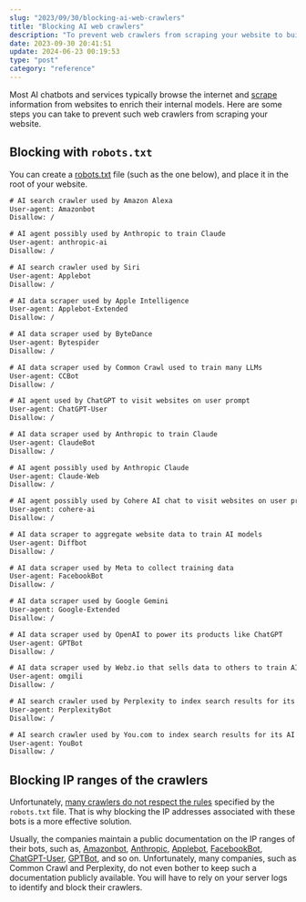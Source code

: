 ```yaml
---
slug: "2023/09/30/blocking-ai-web-crawlers"
title: "Blocking AI web crawlers"
description: "To prevent web crawlers from scraping your website to build AI models, you can take certain measures. You can disallow them through robots.txt and block their IP ranges."
date: 2023-09-30 20:41:51
update: 2024-06-23 00:19:53
type: "post"
category: "reference"
---
```


Most AI chatbots and services typically browse the internet and [scrape](https://en.wikipedia.org/wiki/Web_scraping) information from websites to enrich their internal models. Here are some steps you can take to prevent such web crawlers from scraping your website.

## Blocking with `robots.txt`

You can create a [robots.txt](https://en.wikipedia.org/wiki/Robots.txt) file (such as the one below), and place it in the root of your website.

```robots.txt
# AI search crawler used by Amazon Alexa
User-agent: Amazonbot
Disallow: /

# AI agent possibly used by Anthropic to train Claude
User-agent: anthropic-ai
Disallow: /

# AI search crawler used by Siri
User-agent: Applebot
Disallow: /

# AI data scraper used by Apple Intelligence
User-agent: Applebot-Extended
Disallow: /

# AI data scraper used by ByteDance
User-agent: Bytespider
Disallow: /

# AI data scraper used by Common Crawl used to train many LLMs
User-agent: CCBot
Disallow: /

# AI agent used by ChatGPT to visit websites on user prompt
User-agent: ChatGPT-User
Disallow: /

# AI data scraper used by Anthropic to train Claude
User-agent: ClaudeBot
Disallow: /

# AI agent possibly used by Anthropic Claude
User-agent: Claude-Web
Disallow: /

# AI agent possibly used by Cohere AI chat to visit websites on user prompt
User-agent: cohere-ai
Disallow: /

# AI data scraper to aggregate website data to train AI models
User-agent: Diffbot
Disallow: /

# AI data scraper used by Meta to collect training data
User-agent: FacebookBot
Disallow: /

# AI data scraper used by Google Gemini
User-agent: Google-Extended
Disallow: /

# AI data scraper used by OpenAI to power its products like ChatGPT
User-agent: GPTBot
Disallow: /

# AI data scraper used by Webz.io that sells data to others to train AI models
User-agent: omgili
Disallow: /

# AI search crawler used by Perplexity to index search results for its AI assistant
User-agent: PerplexityBot
Disallow: /

# AI search crawler used by You.com to index search results for its AI assistant
User-agent: YouBot
Disallow: /
```

## Blocking IP ranges of the crawlers

Unfortunately, [many crawlers do not respect the rules](https://www.wired.com/story/perplexity-is-a-bullshit-machine/) specified by the `robots.txt` file. That is why blocking the IP addresses associated with these bots is a more effective solution.

Usually, the companies maintain a public documentation on the IP ranges of their bots, such as, [Amazonbot](https://developer.amazon.com/amazonbot#verifying-amazonbot), [Anthropic](https://docs.anthropic.com/en/api/ip-addresses), [Applebot](https://search.developer.apple.com/applebot.json), [FacebookBot](https://developers.facebook.com/docs/sharing/bot), [ChatGPT-User](https://platform.openai.com/docs/plugins/bot/ip-egress-ranges), [GPTBot](https://openai.com/gptbot-ranges.txt), and so on. Unfortunately, many companies, such as Common Crawl and Perplexity, do not even bother to keep such a documentation publicly available. You will have to rely on your server logs to identify and block their crawlers.
